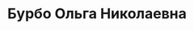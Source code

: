 ---
title: Бурбо Ольга Николаевна
position: 'Врач акушер-гинеколог'
education:
    basic:
        level: 'Высшее – специалитет'
        org: 'Государственное образовательное учреждение высшего профессионального образования "Петрозаводский государственный университет"'
        date: '2006 г.'
        speciality: 'Лечебное дело'
        qualification: 'Врач'
    additional:
        speciality: 'Акушерство и гинекология'
        date: '28.11.2025'

order: 2
---